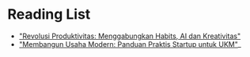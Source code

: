 # Reading List
- ["Revolusi Produktivitas: Menggabungkan Habits, AI dan Kreativitas"](./books/revolusi-produktivitas-menggabungkan-habits-ai-kreativitas.md)
- ["Membangun Usaha Modern: Panduan Praktis Startup untuk UKM"](./books/membangun-usaha-modern-panduan-praktis-startup-untuk-ukm.md)_
